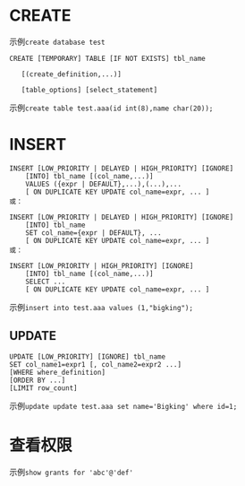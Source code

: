 
# CREATE

示例`create database test`

```
CREATE [TEMPORARY] TABLE [IF NOT EXISTS] tbl_name

   [(create_definition,...)]

   [table_options] [select_statement]
```

示例`create table test.aaa(id int(8),name char(20));`


# INSERT
```
INSERT [LOW_PRIORITY | DELAYED | HIGH_PRIORITY] [IGNORE]
    [INTO] tbl_name [(col_name,...)]
    VALUES ({expr | DEFAULT},...),(...),...
    [ ON DUPLICATE KEY UPDATE col_name=expr, ... ]
或：

INSERT [LOW_PRIORITY | DELAYED | HIGH_PRIORITY] [IGNORE]
    [INTO] tbl_name
    SET col_name={expr | DEFAULT}, ...
    [ ON DUPLICATE KEY UPDATE col_name=expr, ... ]
或：

INSERT [LOW_PRIORITY | HIGH_PRIORITY] [IGNORE]
    [INTO] tbl_name [(col_name,...)]
    SELECT ...
    [ ON DUPLICATE KEY UPDATE col_name=expr, ... ]
```

示例`insert into test.aaa values (1,"bigking");`

## UPDATE
```
UPDATE [LOW_PRIORITY] [IGNORE] tbl_name  
SET col_name1=expr1 [, col_name2=expr2 ...]  
[WHERE where_definition]  
[ORDER BY ...]  
[LIMIT row_count]
```

示例`update update test.aaa set name='Bigking' where id=1;`

# 查看权限
示例`show grants for 'abc'@'def'`

